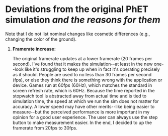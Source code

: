 # Deviations from the original PhET simulation **_and the reasons for them_**

Note that I do not list nominal changes like cosmetic differences (e.g., changing the color of the ground).

1. **Framerate increase:**

    The original framerate updates at a lower framerate (20 frames per second).  I've found that it makes the simulation--at least in the new one--look like it's struggling to keep up when in fact it's operating precisely as it should.  People are used to no less than 30 frames per second (fps), or else they think there is something wrong with the application or device.  Games run at 60fps (60Hz), which matches the standard in screen refresh rate, which is 60Hz.  Because the time reported in the stopwatch tool is abstracted away from actual time and is tied to simulation time, the speed at which we run the sim does not matter for accuracy.  A lower speed may have other merits--like being easier to measure--but the perceived performance is more important in my opinion for a good user experience.  The user can always use the step button to make measurement easier.  In the end, I decided to up the framerate from 20fps to 30fps.